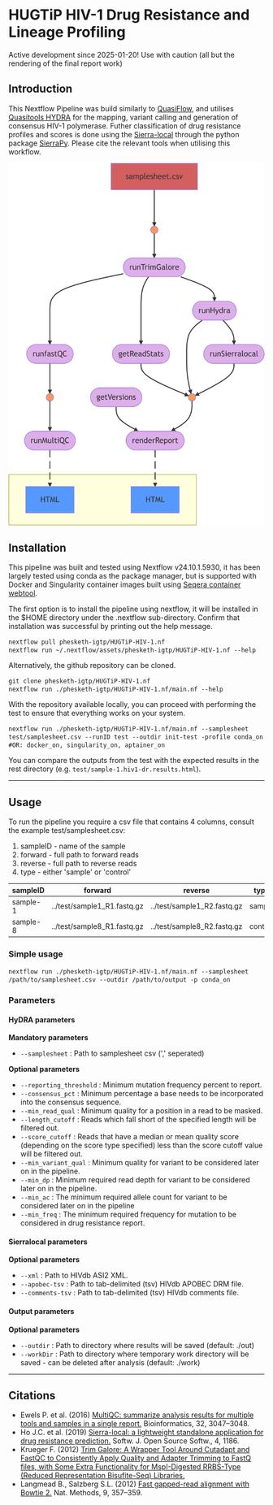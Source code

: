 # HUGTiP HIV-1 Drug Resistance and Lineage Profiling

Active development since 2025-01-20! Use with caution (all but the rendering of the final report work)

## Introduction

This Nextflow Pipeline was build similarly to [QuasiFlow](https://github.com/AlfredUg/QuasiFlow), and utilises [Quasitools HYDRA](https://phac-nml.github.io/quasitools/) for the mapping, variant calling and generation of consensus HIV-1 polymerase. Futher classification of drug resistance profiles and scores is done using the [Sierra-local](https://github.com/hivdb/sierra-client/blob/master/python/README.md) through the python package [SierraPy](https://github.com/hivdb/sierra-client/blob/master/python/README.md). Please cite the relevant tools when utilising this workflow.

![image](png/pipeline.png)

## Installation

This pipeline was built and tested using Nextflow v24.10.1.5930, it has been largely tested using conda as the package manager, but is supported with Docker and Singularity container images built using [Seqera container webtool](https://seqera.io/containers/).

The first option is to install the pipeline using nextflow, it will be installed in the $HOME directory under the .nextflow sub-directory. Confirm that installation was successful by printing out the help message.

```{sh}
nextflow pull phesketh-igtp/HUGTiP-HIV-1.nf
nextflow run ~/.nextflow/assets/phesketh-igtp/HUGTiP-HIV-1.nf --help
```

Alternatively, the github repository can be cloned.

```{sh}
git clone phesketh-igtp/HUGTiP-HIV-1.nf
nextflow run ./phesketh-igtp/HUGTiP-HIV-1.nf/main.nf --help
```

With the repository available locally, you can proceed with performing the test to ensure that everything works on your system.
```{sh}
nextflow run ./phesketh-igtp/HUGTiP-HIV-1.nf/main.nf --samplesheet test/samplesheet.csv --runID test --outdir init-test -profile conda_on #OR: docker_on, singularity_on, aptainer_on
```

You can compare the outputs from the test with the expected results in the rest directory (e.g. <code>test/sample-1.hiv1-dr.results.html</code>).

----

## Usage

To run the pipeline you require a csv file that contains 4 columns, consult the </code>example test/samplesheet.csv</code>: 
1. sampleID - name of the sample
2. forward - full path to forward reads
3. reverse - full path to reverse reads
4. type - either 'sample' or 'control'

| sampleID | forward | reverse | type |
| -------- | -------- | -------- | -------- |
| sample-1 | ../test/sample1_R1.fastq.gz | ../test/sample1_R2.fastq.gz | sample |
| sample-8 | ../test/sample8_R1.fastq.gz | ../test/sample8_R2.fastq.gz | control |

### Simple usage

```{sh}
nextflow run ./phesketh-igtp/HUGTiP-HIV-1.nf/main.nf --samplesheet /path/to/samplesheet.csv --outdir /path/to/output -p conda_on
```

### Parameters

#### HyDRA parameters

**Mandatory parameters**

- <code>--samplesheet</code> : Path to samplesheet csv (',' seperated)

**Optional parameters**
- <code>--reporting_threshold</code> : Minimum mutation frequency percent to report.
- <code>--consensus_pct</code> : Minimum percentage a base needs to be incorporated into the consensus sequence.
- <code>--min_read_qual</code> : Minimum quality for a position in a read to be masked.
- <code>--length_cutoff</code> : Reads which fall short of the specified length will be filtered out.
- <code>--score_cutoff</code> : Reads that have a median or mean quality score (depending on the score type specified) less than the score cutoff value will be filtered out.
- <code>--min_variant_qual</code> : Minimum quality for variant to be considered later on in the pipeline.
- <code>--min_dp</code> : Minimum required read depth for variant to be considered later on in the pipeline.
- <code>--min_ac</code> : The minimum required allele count for variant to be considered later on in the pipeline
- <code>--min_freq</code> : The minimum required frequency for mutation to be considered in drug resistance report.

#### Sierralocal parameters

**Optional parameters**

- <code>--xml</code> : Path to HIVdb ASI2 XML.
- <code>--apobec-tsv</code> : Path to tab-delimited (tsv) HIVdb APOBEC DRM file.
- <code>--comments-tsv</code> : Path to tab-delimited (tsv) HIVdb comments file.

#### Output parameters

**Optional parameters**

- <code>--outdir</code> : Path to directory where results will be saved (default: ./out)
- <code>--workDir</code> : Path to directory where temporary work directory will be saved - can be deleted after analysis (default: ./work)

----

## Citations

- Ewels P. et al.  (2016) [MultiQC: summarize analysis results for multiple tools and samples in a single report.](https://doi.org/10.1093/bioinformatics/btw354) Bioinformatics, 32, 3047–3048.
- Ho J.C. et al.  (2019) [Sierra-local: a lightweight standalone application for drug resistance prediction.](https://joss.theoj.org/papers/10.21105/joss.01186.pdf) Softw. J. Open Source Softw., 4, 1186.
- Krueger F. (2012) [Trim Galore: A Wrapper Tool Around Cutadapt and FastQC to Consistently Apply Quality and Adapter Trimming to FastQ files, with Some Extra Functionality for MspI-Digested RRBS-Type (Reduced Representation Bisufite-Seq) Libraries.](http://www.bioinformatics.babraham.ac.uk/projects/trim\_galore/)
- Langmead B., Salzberg S.L. (2012) [Fast gapped-read alignment with Bowtie 2.](https://www.nature.com/articles/nmeth.1923) Nat. Methods, 9, 357–359.